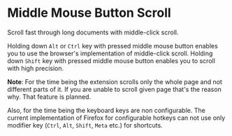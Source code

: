 # Middle Mouse Button Scroll

Scroll fast through long documents with middle-click scroll.

Holding down `Alt` or `Ctrl` key with pressed middle mouse button enables you to use the browser's implementation of middle-click scroll.
Holding down `Shift` key with pressed middle mouse button enables you to scroll with high precision.

**Note**: For the time being the extension scrolls only the whole page and not different parts of it. If you are unable to scroll given page that's the reason why. That feature is planned.

Also, for the time being the keyboard keys are non configurable. The current implementation of Firefox for configurable hotkeys can not use only modifier key (`Ctrl`, `Alt`, `Shift`, `Meta` etc.) for shortcuts.
